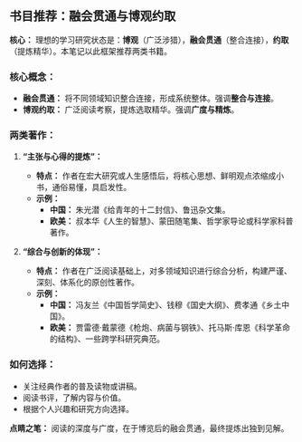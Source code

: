 
## 书目推荐：融会贯通与博观约取

**核心：** 理想的学习研究状态是：**博观**（广泛涉猎），**融会贯通**（整合连接），**约取**（提炼精华）。本笔记以此框架推荐两类书籍。

### 核心概念：

*   **融会贯通：** 将不同领域知识整合连接，形成系统整体。强调**整合与连接**。
*   **博观约取：** 广泛阅读考察，提炼选取精华。强调**广度与精炼**。

### 两类著作：

1.  **“主张与心得的提炼”：**
    *   **特点：** 作者在宏大研究或人生感悟后，将核心思想、鲜明观点浓缩成小书，通俗易懂，具启发性。
    *   **示例：**
        *   **中国：** 朱光潜《给青年的十二封信》、鲁迅杂文集。
        *   **欧美：** 叔本华《人生的智慧》、蒙田随笔集、哲学家导论或科学家科普著作。

2.  **“综合与创新的体现”：**
    *   **特点：** 作者在广泛阅读基础上，对多领域知识进行综合分析，构建严谨、深刻、体系化的原创性著作。
    *   **示例：**
        *   **中国：** 冯友兰《中国哲学简史》、钱穆《国史大纲》、费孝通《乡土中国》。
        *   **欧美：** 贾雷德·戴蒙德《枪炮、病菌与钢铁》、托马斯·库恩《科学革命的结构》、一些跨学科研究典范。

### 如何选择：

*   关注经典作者的普及读物或讲稿。
*   阅读书评，了解内容与价值。
*   根据个人兴趣和研究方向选择。

**点睛之笔：** 阅读的深度与广度，在于博览后的融会贯通，最终提炼出独到见解。